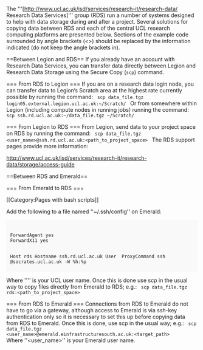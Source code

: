 
The '''[http://www.ucl.ac.uk/isd/services/research-it/research-data/ Research Data Services]''' group (RDS) run a number of systems designed to help with data storage during and after a project. Several solutions for copying data between RDS and each of the central UCL research computing platforms are presented below. Sections of the example code surrounded by angle brackets (<>) should be replaced by the information indicated (do not keep the angle brackets in).

==Between Legion and RDS==
If you already have an account with Research Data Services, you can transfer data directly between Legion and Research Data Storage using the Secure Copy (<code>scp</code>) command.

=== From RDS to Legion ===
If you are on a research data login node, you can transfer data to Legion’s Scratch area at the highest rate currently possible by running the command:
<code>
 scp data_file.tgz login05.external.legion.ucl.ac.uk:~/Scratch/
</code>
Or from somewhere within Legion (including compute nodes in running jobs) running the command:
<code>
 scp ssh.rd.ucl.ac.uk:~/data_file.tgz ~/Scratch/
</code>

=== From Legion to RDS ===
From Legion, send data to your project space on RDS by running the command:
<code>
 scp data_file.tgz <user_name>@ssh.rd.ucl.ac.uk:<path_to_project_space>
</code>
The RDS support pages provide more information:

http://www.ucl.ac.uk/isd/services/research-it/research-data/storage/access-guide

==Between RDS and Emerald==

=== From Emerald to RDS ===

[[Category:Pages with bash scripts]]

Add the following to a file named ''~/.ssh/config'' on Emerald:
<div style="background-color:#F9F9F9;width=100%;padding:5px 10px 5px 10px;"><code>
 <nowiki>
ForwardAgent yes
ForwardX11 yes

Host rds
Hostname ssh.rd.ucl.ac.uk
User <user name>
ProxyCommand ssh <user name>@socrates.ucl.ac.uk -W %h:%p
</nowiki>
</code>
</div>

Where ''<user name>'' is your UCL user name. Once this is done use scp in the usual way to copy files directly from Emerald to RDS; e.g.:
<code>
 scp data_file.tgz rds:<path_to_project_space>
</code>



=== From RDS to Emerald ===
Connections from RDS to Emerald do not have to go via a gateway, although access to Emerald is via ssh-key authentication only so it is necessary to set this up before copying data from RDS to Emerald. Once this is done, use scp in the usual way; e.g.:
<code>
 scp data_file.tgz <user_name>@emerald.einfrastructuresouth.ac.uk:<target_path>
</code>
Where ''<user_name>'' is your Emerald user name.
